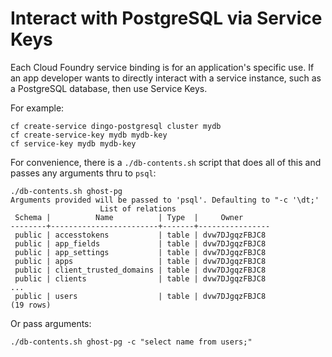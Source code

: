# Interact with PostgreSQL via Service Keys

Each Cloud Foundry service binding is for an application's specific use. If an app developer wants to directly interact with a service instance, such as a PostgreSQL database, then use Service Keys.

For example:

```
cf create-service dingo-postgresql cluster mydb
cf create-service-key mydb mydb-key
cf service-key mydb mydb-key
```

For convenience, there is a `./db-contents.sh` script that does all of this and passes any arguments thru to `psql`:

```
./db-contents.sh ghost-pg
Arguments provided will be passed to 'psql'. Defaulting to "-c '\dt;'
                    List of relations
 Schema |          Name          | Type  |     Owner
--------+------------------------+-------+----------------
 public | accesstokens           | table | dvw7DJgqzFBJC8
 public | app_fields             | table | dvw7DJgqzFBJC8
 public | app_settings           | table | dvw7DJgqzFBJC8
 public | apps                   | table | dvw7DJgqzFBJC8
 public | client_trusted_domains | table | dvw7DJgqzFBJC8
 public | clients                | table | dvw7DJgqzFBJC8
...
 public | users                  | table | dvw7DJgqzFBJC8
(19 rows)
```

Or pass arguments:

```
./db-contents.sh ghost-pg -c "select name from users;"
```
